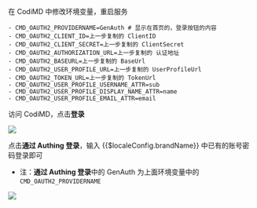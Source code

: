 <IntegrationDetailCard :title="`配置 CodiMD`">

在 CodiMD 中修改环境变量，重启服务

```
- CMD_OAUTH2_PROVIDERNAME=GenAuth # 显示在首页的，登录按钮的内容
- CMD_OAUTH2_CLIENT_ID=上一步复制的 ClientID
- CMD_OAUTH2_CLIENT_SECRET=上一步复制的 ClientSecret
- CMD_OAUTH2_AUTHORIZATION_URL=上一步复制的 认证地址
- CMD_OAUTH2_BASEURL=上一步复制的 BaseUrl
- CMD_OAUTH2_USER_PROFILE_URL=上一步复制的 UserProfileUrl
- CMD_OAUTH2_TOKEN_URL=上一步复制的 TokenUrl
- CMD_OAUTH2_USER_PROFILE_USERNAME_ATTR=sub
- CMD_OAUTH2_USER_PROFILE_DISPLAY_NAME_ATTR=name
- CMD_OAUTH2_USER_PROFILE_EMAIL_ATTR=email
```

访问 CodiMD，点击**登录**

![](~@imagesZhCn/integration/codimd/2-1.png)

点击**通过 Authing 登录**，输入 {{$localeConfig.brandName}} 中已有的账号密码登录即可

- 注：**通过 Authing 登录**中的 GenAuth 为上面环境变量中的 `CMD_OAUTH2_PROVIDERNAME`

![](~@imagesZhCn/integration/codimd/2-2.png)

</IntegrationDetailCard>
